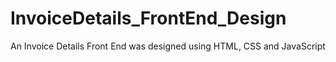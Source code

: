 # InvoiceDetails_FrontEnd_Design
An Invoice Details Front End was designed using HTML, CSS and JavaScript
